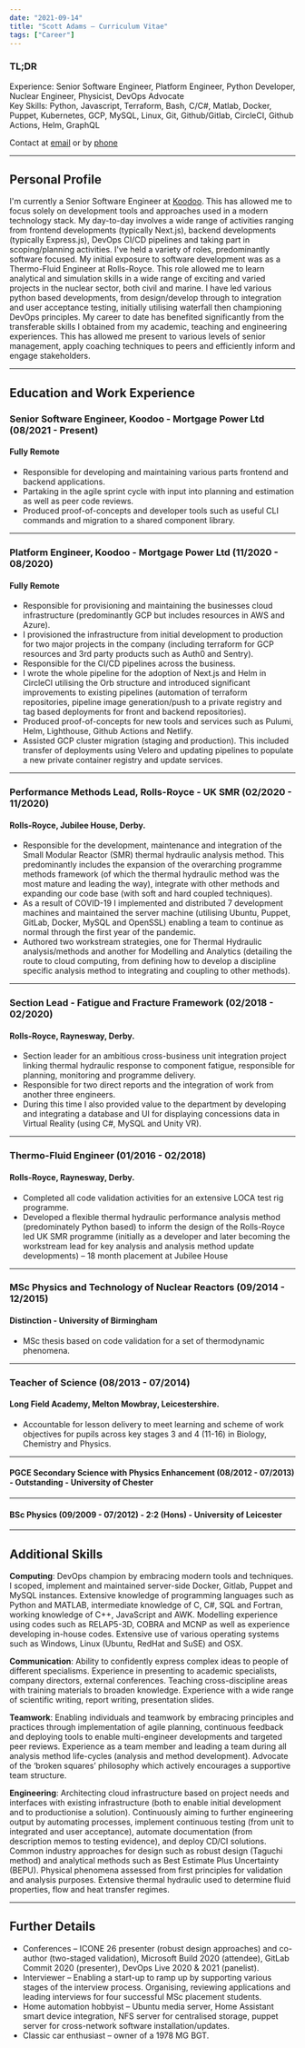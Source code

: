 ```yaml
---
date: "2021-09-14"
title: "Scott Adams – Curriculum Vitae"
tags: ["Career"]
---
```

### TL;DR
Experience: Senior Software Engineer, Platform Engineer, Python Developer, Nuclear Engineer, Physicist, DevOps Advocate\
Key Skills: Python, Javascript, Terraform, Bash, C/C#, Matlab, Docker, Puppet, Kubernetes, GCP, MySQL, Linux, Git, Github/Gitlab, CircleCI, Github Actions, Helm, GraphQL

Contact at [email](mailto:sra405@protonmail.com) or by [phone](tel:+447840579704)
___
## Personal Profile
I'm currently a Senior Software Engineer at [Koodoo](https://koodoo.io/). This has allowed me to focus solely on development tools and approaches used in a modern technology stack.
My day-to-day involves a wide range of activities ranging from frontend developments (typically Next.js), backend developments (typically Express.js), DevOps CI/CD pipelines and taking part in scoping/planning activities.
I've held a variety of roles, predominantly software focused. My initial exposure to software development was as a Thermo-Fluid Engineer at Rolls-Royce. This role allowed me to learn analytical and simulation skills in a wide range of exciting and varied projects in the nuclear sector, both civil and marine.
I have led various python based developments, from design/develop through to integration and user acceptance testing, initially utilising waterfall then championing DevOps principles.
My career to date has benefited significantly from the transferable skills I obtained from my academic, teaching and engineering experiences. This has allowed me present to various levels of senior management, apply coaching techniques to peers and efficiently inform and engage stakeholders.
___
## Education and Work Experience
### Senior Software Engineer, Koodoo - Mortgage Power Ltd (08/2021 - Present)
#### Fully Remote
- Responsible for developing and maintaining various parts frontend and backend applications.
- Partaking in the agile sprint cycle with input into planning and estimation as well as peer code reviews.
- Produced proof-of-concepts and developer tools such as useful CLI commands and migration to a shared component library.
***
### Platform Engineer, Koodoo - Mortgage Power Ltd (11/2020 - 08/2020)
#### Fully Remote
- Responsible for provisioning and maintaining the businesses cloud infrastructure (predominantly GCP but includes resources in AWS and Azure).
- I provisioned the infrastructure from initial development to production for two major projects in the company (including terraform for GCP resources and 3rd party products such as Auth0 and Sentry).
- Responsible for the CI/CD pipelines across the business.
- I wrote the whole pipeline for the adoption of Next.js and Helm in CircleCI utilising the Orb structure and introduced significant improvements to existing pipelines (automation of terraform repositories, pipeline image generation/push to a private registry and tag based deployments for front and backend repositories).
- Produced proof-of-concepts for new tools and services such as Pulumi, Helm, Lighthouse, Github Actions and Netlify.
- Assisted GCP cluster migration (staging and production). This included transfer of deployments using Velero and updating pipelines to populate a new private container registry and update services.
***
### Performance Methods Lead, Rolls-Royce - UK SMR (02/2020 - 11/2020)
#### Rolls-Royce, Jubilee House, Derby.
- Responsible for the development, maintenance and integration of the Small Modular Reactor (SMR) thermal hydraulic analysis method. This predominantly includes the expansion of the overarching programme methods framework (of which the thermal hydraulic method was the most mature and leading the way), integrate with other methods and expanding our code base (with soft and hard coupled techniques).
- As a result of COVID-19 I implemented and distributed 7 development machines and maintained the server machine (utilising Ubuntu, Puppet, GitLab, Docker, MySQL and OpenSSL) enabling a team to continue as normal through the first year of the pandemic.
- Authored two workstream strategies, one for Thermal Hydraulic analysis/methods and another for Modelling and Analytics (detailing the route to cloud computing, from defining how to develop a discipline specific analysis method to integrating and coupling to other methods).
***
### Section Lead - Fatigue and Fracture Framework (02/2018 - 02/2020)
#### Rolls-Royce, Raynesway, Derby.
- Section leader for an ambitious cross-business unit integration project linking thermal hydraulic response to component fatigue, responsible for planning, monitoring and programme delivery.
- Responsible for two direct reports and the integration of work from another three engineers.
- During this time I also provided value to the department by developing and integrating a database and UI for displaying concessions data in Virtual Reality (using C#, MySQL and Unity VR).
***
### Thermo-Fluid Engineer (01/2016 - 02/2018)
#### Rolls-Royce, Raynesway, Derby.
- Completed all code validation activities for an extensive LOCA test rig programme.
- Developed a flexible thermal hydraulic performance analysis method (predominately Python based) to inform the design of the Rolls-Royce led UK SMR programme (initially as a developer and later becoming the workstream lead for key analysis and analysis method update developments) – 18 month placement at Jubilee House
***
### MSc Physics and Technology of Nuclear Reactors (09/2014 - 12/2015)
#### Distinction - University of Birmingham
- MSc thesis based on code validation for a set of thermodynamic phenomena.
***
### Teacher of Science (08/2013 - 07/2014)
#### Long Field Academy, Melton Mowbray, Leicestershire.
- Accountable for lesson delivery to meet learning and scheme of work objectives for pupils across key stages 3 and 4 (11-16) in Biology, Chemistry and Physics.
***
#### PGCE Secondary Science with Physics Enhancement (08/2012 - 07/2013) - Outstanding - University of Chester
***
#### BSc Physics (09/2009 - 07/2012) - 2:2 (Hons) - University of Leicester
___
## Additional Skills
__Computing__: DevOps champion by embracing modern tools and techniques. I scoped, implement and maintained server-side Docker, Gitlab, Puppet and MySQL instances.
Extensive knowledge of programming languages such as Python and MATLAB, intermediate knowledge of C, C#, SQL and Fortran, working knowledge of C++, JavaScript and AWK.
Modelling experience using codes such as RELAP5-3D, COBRA and MCNP as well as experience developing in-house codes.
Extensive use of various operating systems such as Windows, Linux (Ubuntu, RedHat and SuSE) and OSX.

__Communication__: Ability to confidently express complex ideas to people of different specialisms.
Experience in presenting to academic specialists, company directors, external conferences.
Teaching cross-discipline areas with training materials to broaden knowledge.
Experience with a wide range of scientific writing, report writing, presentation slides.

__Teamwork__: Enabling individuals and teamwork by embracing principles and practices through implementation of agile planning, continuous feedback and deploying tools to enable multi-engineer developments and targeted peer reviews.
Experience as a team member and leading a team during all analysis method life-cycles (analysis and method development).
Advocate of the ‘broken squares’ philosophy which actively encourages a supportive team structure.

__Engineering__: Architecting cloud infrastructure based on project needs and interfaces with existing infrastructure (both to enable initial development and to productionise a solution).
Continuously aiming to further engineering output by automating processes, implement continuous testing (from unit to integrated and user acceptance), automate documentation (from description memos to testing evidence), and deploy CD/CI solutions.
Common industry approaches for design such as robust design (Taguchi method) and analytical methods such as Best Estimate Plus Uncertainty (BEPU).
Physical phenomena assessed from first principles for validation and analysis purposes.
Extensive thermal hydraulic used to determine fluid properties, flow and heat transfer regimes.
___
## Further Details
- Conferences – ICONE 26 presenter (robust design approaches) and co-author (two-staged validation), Microsoft Build 2020 (attendee), GitLab Commit 2020 (presenter), DevOps Live 2020 & 2021 (panelist).
- Interviewer – Enabling a start-up to ramp up by supporting various stages of the interview process. Organising, reviewing applications and leading interviews for four successful MSc placement students.
- Home automation hobbyist – Ubuntu media server, Home Assistant smart device integration, NFS server for centralised storage, puppet server for cross-network software installation/updates.
- Classic car enthusiast – owner of a 1978 MG BGT.
